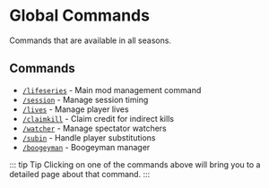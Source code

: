 # Global Commands
Commands that are available in all seasons.

## Commands
- [`/lifeseries`](/commands/detailed/lifeseries) - Main mod management command
- [`/session`](/commands/detailed/session) - Manage session timing
- [`/lives`](/commands/detailed/lives) - Manage player lives
- [`/claimkill`](/commands/detailed/claimkill) - Claim credit for indirect kills
- [`/watcher`](/commands/detailed/watcher) - Manage spectator watchers
- [`/subin`](/commands/detailed/subin) - Handle player substitutions
- [`/boogeyman`](/commands/detailed/boogeyman) - Boogeyman manager

::: tip Tip
Clicking on one of the commands above will bring you to a detailed page about that command.
:::